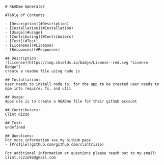 
    # READme Generator
    
    #Table of Contents
    
    - [Description](#Description)
    - [Installation](#Installation)
    - [Usage](#usage)
    - [Contributing](#Contributers)
    - [Test](#Test)
    - [Licenses](#License)
    - [Responses](#Responses)
    
    ## Description:
    ![License](https://img.shields.io/badge/License--red.svg "License Badge")
    create a readme file using node js
    
    ## Installation:
    User needs to install node js. for the app to be created user needs to npm into require, fs, and util
    
    ## Usage:
    Apps use is to create a READme file for their github account
    
    ## Contributers:
    Clint Rizzo

    ## Test:
    undefined

    ## Questions:
    For more information see my GitHub page
    - [Profile](github.com/github.com/clintrizzo)

    For additional information or questions please reach out to my email: clint.rizzo92@gmail.com
    